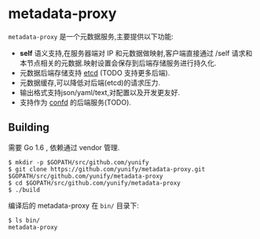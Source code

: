# metadata-proxy


`metadata-proxy` 是一个元数据服务,主要提供以下功能:

* **self** 语义支持,在服务器端对 IP 和元数据做映射,客户端直接通过 /self 请求和本节点相关的元数据.映射设置会保存到后端存储服务进行持久化.
* 元数据后端存储支持 [etcd](https://github.com/coreos/etcd) (TODO 支持更多后端).
* 元数据缓存,可以降低对后端(etcd)的请求压力.
* 输出格式支持json/yaml/text,对配置以及开发更友好.
* 支持作为 [confd](https://github.com/kelseyhightower/confd) 的后端服务(TODO).


## Building

需要 Go 1.6 , 依赖通过 vendor 管理.

```
$ mkdir -p $GOPATH/src/github.com/yunify
$ git clone https://github.com/yunify/metadata-proxy.git $GOPATH/src/github.com/yunify/metadata-proxy
$ cd $GOPATH/src/github.com/yunify/metadata-proxy
$ ./build
```

编译后的 metadata-proxy 在 `bin/` 目录下:

```
$ ls bin/
metadata-proxy
```
